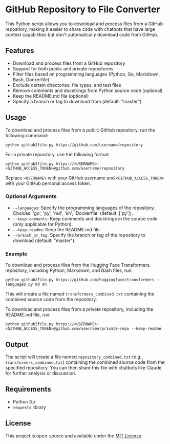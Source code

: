 # GitHub Repository to File Converter

This Python script allows you to download and process files from a GitHub repository, making it easier to share code with chatbots that have large context capabilities but don't automatically download code from GitHub.

## Features

- Download and process files from a GitHub repository
- Support for both public and private repositories
- Filter files based on programming languages (Python, Go, Markdown, Bash, Dockerfile)
- Exclude certain directories, file types, and test files
- Remove comments and docstrings from Python source code (optional)
- Keep the README.md file (optional)
- Specify a branch or tag to download from (default: "master")

## Usage

To download and process files from a public GitHub repository, run the following command:

```
python github2file.py https://github.com/username/repository
```

For a private repository, use the following format:

```
python github2file.py https://<USERNAME>:<GITHUB_ACCESS_TOKEN>@github.com/username/repository
```

Replace `<USERNAME>` with your GitHub username and `<GITHUB_ACCESS_TOKEN>` with your GitHub personal access token.

### Optional Arguments

- `--languages`: Specify the programming languages of the repository. Choices: 'go', 'py', 'md', 'sh', 'Dockerfile' (default: ['py']).
- `--keep-comments`: Keep comments and docstrings in the source code (only applicable for Python).
- `--keep-readme`: Keep the README.md file.
- `--branch_or_tag`: Specify the branch or tag of the repository to download (default: "master").

### Example

To download and process files from the Hugging Face Transformers repository, including Python, Markdown, and Bash files, run:

```
python github2file.py https://github.com/huggingface/transformers --languages py md sh
```

This will create a file named `transformers_combined.txt` containing the combined source code from the repository.

To download and process files from a private repository, including the README.md file, run:

```
python github2file.py https://<USERNAME>:<GITHUB_ACCESS_TOKEN>@github.com/username/private-repo --keep-readme
```

## Output

The script will create a file named `repository_combined.txt` (e.g., `transformers_combined.txt`) containing the combined source code from the specified repository. You can then share this file with chatbots like Claude for further analysis or discussion.

## Requirements

- Python 3.x
- `requests` library

## License

This project is open-source and available under the [MIT License](LICENSE).